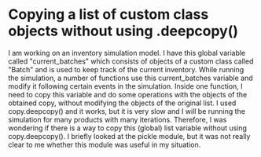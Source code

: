 
# Copying a list of custom class objects without using .deepcopy()

I am working on an inventory simulation model. I have this global variable called "current_batches" which consists of objects of a custom class called "Batch" and is used to keep track of the current inventory. While running the simulation, a number of functions use this current_batches variable and modify it following certain events in the simulation. Inside one function, I need to copy this variable and do some operations with the objects of the obtained copy, without modifying the objects of the original list. I used copy.deepcopy() and it works, but it is very slow and I will be running the simulation for many products with many iterations. Therefore, I was wondering if there is a way to copy this (global) list variable without using copy.deepcopy().
I briefly looked at the pickle module, but it was not really clear to me whether this module was useful in my situation.

        